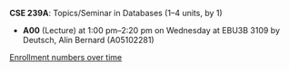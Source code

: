 **CSE 239A**: Topics/Seminar in Databases (1–4 units, by 1)

- **A00** (Lecture) at 1:00 pm–2:20 pm on Wednesday at EBU3B 3109 by Deutsch, Alin Bernard (A05102281)

[Enrollment numbers over time](./CSE239A.tsv)
